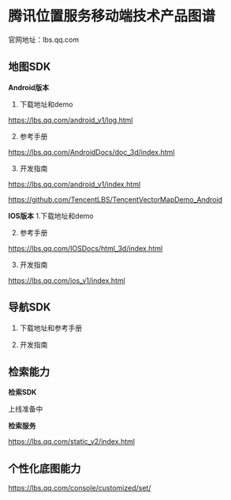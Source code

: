 # 腾讯位置服务移动端技术产品图谱
官网地址：lbs.qq.com
## 地图SDK
**Android版本**
1. 下载地址和demo

https://lbs.qq.com/android_v1/log.html

2. 参考手册

https://lbs.qq.com/AndroidDocs/doc_3d/index.html

3. 开发指南

https://lbs.qq.com/android_v1/index.html

https://github.com/TencentLBS/TencentVectorMapDemo_Android

**IOS版本**
1.下载地址和demo

2. 参考手册

https://lbs.qq.com/IOSDocs/html_3d/index.html

3. 开发指南

https://lbs.qq.com/ios_v1/index.html

## 导航SDK
1. 下载地址和参考手册

2. 开发指南


## 检索能力
**检索SDK**

上线准备中

**检索服务**

https://lbs.qq.com/static_v2/index.html


## 个性化底图能力

https://lbs.qq.com/console/customized/set/




